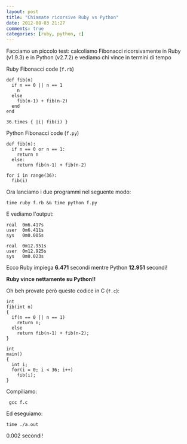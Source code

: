 ```yaml
---
layout: post
title: "Chiamate ricorsive Ruby vs Python"
date: 2012-08-03 21:27
comments: true
categories: [ruby, python, c]
---
```


Facciamo un piccolo test: calcoliamo Fibonacci ricorsivamente in Ruby (v1.9.3) e in Python (v2.7.2) e vediamo chi vince in termini di tempo

Ruby Fibonacci code (`f.rb`)


    def fib(n)
      if n == 0 || n == 1
        n
      else
        fib(n-1) + fib(n-2)
      end
    end
    
    36.times { |i| fib(i) }

Python Fibonacci code (`f.py`)

    def fib(n):
      if n == 0 or n == 1:
        return n
      else:
        return fib(n-1) + fib(n-2)
    
    for i in range(36):
      fib(i)

Ora lanciamo i due programmi nel seguente modo:

    time ruby f.rb && time python f.py

E vediamo l'output:


    real  0m6.417s
    user  0m6.411s
    sys   0m0.005s

    real  0m12.951s
    user  0m12.925s
    sys   0m0.023s

Ecco Ruby impiega **6.471** secondi mentre Python **12.951** secondi!

**Ruby vince nettamente su Python!!**

Oh beh provate però questo codice in C (`f.c`):

    int
    fib(int n)
    {
      if(n == 0 || n == 1)
        return n;
      else
        return fib(n-1) + fib(n-2);
    }

    int
    main()
    {
      int i;
      for(i = 0; i < 36; i++)
        fib(i);
    }

Compiliamo:

     gcc f.c

Ed eseguiamo:

    time ./a.out

0.002 secondi!